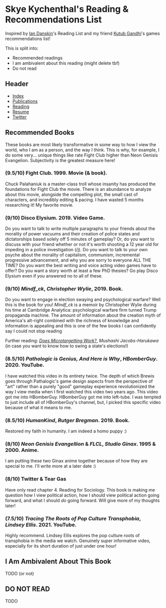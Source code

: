 # Skye Kychenthal's Reading & Recommendations List

Inspired by [Ian Danskin](https://twitter.com/innuendostudios/status/1042937137702817793)'s Reading List and my friend [Kutub Gandhi](https://kksgandhi.github.io/personal_site/game_recommendations.html)'s games recommendations list!

This is split into: 
* Recommended readings 
* I am ambivalent about this reading (might delete tbf)
* Do not read

## Header

* [Index](/)
* [Publications](/pub_temp)
* [Reading](/reading)
* [Resume](/resume.pdf)
* [Twitter](https://www.twitter.com/skymochi64)

## Recommended Books

These books are most likely transformative in some way to how I view the world, who I am as a person, and the way I think. This is why, for example, I do some very... unique things like rate Fight Club higher than Neon Genisis Evangelion. Subjectivity is the greatest measure here!

### (9.5/10) Fight Club. 1999. Movie (& book).

Chuck Palahaniuk is a master-class troll whose insanity has produced the foundations for Fight Club the movie. There is an abundance to analyze about this movie, alongside the compelling plot, the small cast of characters, and incredibly editing & pacing. I have wasted 5 months researching it! My favorite movie.

### (9/10) Disco Elysium. 2019. Video Game.

Do you want to talk to write multiple paragraphs to your friends about the morality of power vacuums and their creation of police states and dictatorships based solely off 5 minutes of gameplay? Or, do you want to discuss with your friend whether or not it's worth shooting a 12 year old for impeding in a police investigation (/j). Do you want to talk to your own psyche about the morality of capitalism, communism, incremental progressive advancement, and why you are sorry to everyone ALL THE TIME? Do you want the best writing and voice acting video games have to offer? Do you want a story worth at least a few PhD thesies? Go play Disco Elysium even if you answered no to all of these.

### (9/10) *Mindf_ck*, *Christopher Wylie*, 2019. Book.

Do you want to engage in election swaying and psychological warfare? Well this is the book for you! *Mindf_ck* is a memoir by Christopher Wylie during his time at Cambridge Analytica: psychological warfare firm turned Trump propaganda machine. The amount of information about the creation myth of America's alt-right combined with the richness of knowledge and information is appealing and this is one of the few books I can confidently say I could not stop reading 


Further reading: [*Does Microtargetting Work?*](https://muhark.github.io/static/docs/harukawa-2021-microtargeting.pdf), *Mushashi Jacobs-Harukawa* (in case you want to know how to swing a state's elections!)

### (8.5/10) *Pathologic is Genius, And Here is Why*, *HBomberGuy*. 2020. YouTube.

I have watched this video in its entirety twice. The depth of which Brewis goes through Pathalogic's game design aspects from the perspective of "art" rather than a purely "good" gameplay experience revolutionized the way I view media when I first watched this video two years ago. This video got me into HBomberGuy. HBomberGuy got me into left-tube. I was tempted to just include all of HBomberGuy's channel, but, I picked this specific video because of what it means to me.

### (8.5/10) *HumanKind*, *Rutger Bregman*. 2019. Book.

Restored my faith in humanity. I am indeed a homo puppy :)

### (8/10) *Neon Genisis Evangellion* & *FLCL*, *Studio Ginax*. 1995 & 2000. Anime.

I am putting these two Ginax anime together because of how they are special to me. I'll write more at a later date :)

### (8/10) Twitter & Tear Gas 

Have only read chapter 4. Reading for Sociology. This book is making me question how I view political action, how I should view political action going forward, and what I should *do* going forward. Will give more of my thoughts later!

### (7.5/10) *Tracing The Roots of Pop Culture Transphobia*, *Lindsey Ellis*. 2021. YouTube. 

Highly recommend. Lindsey Ellis explores the pop culture roots of transphobia in the media we watch. Genuinely super informative video, especially for its short duration of just under one hour!

## I Am Ambivalent About This Book

TODO (or not)

## DO NOT READ

TODO
